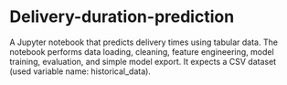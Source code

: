 # Delivery-duration-prediction
A Jupyter notebook that predicts delivery times using tabular data. The notebook performs data loading, cleaning, feature engineering, model training, evaluation, and simple model export. It expects a CSV dataset (used variable name: historical_data).
